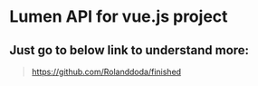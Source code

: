 # Lumen API for vue.js project 

## Just go to below link to understand more:
> https://github.com/Rolanddoda/finished